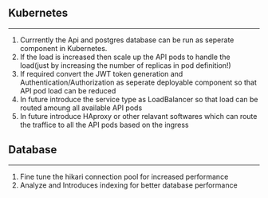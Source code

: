 ## Kubernetes
************
1. Currrently the Api and postgres database can be run as seperate component in Kubernetes.
2. If the load is increased then scale up the API pods to handle the load(just by increasing the number of replicas in pod definition!)
3. If required convert the JWT token generation and Authentication/Authorization as seperate deployable component so that API pod load can be reduced
4. In future introduce the service type as LoadBalancer so that load can be routed amoung all available API pods
5. In future introduce HAproxy or other relavant softwares which can route the traffice to all the API pods based on the ingress

## Database
*********
1. Fine tune the hikari connection pool for increased performance
2. Analyze and Introduces indexing for better database performance
